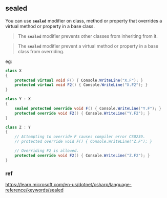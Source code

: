 ## sealed

You can use **`sealed`** modifier on class, method or property that overrides a virtual method or property in a base class.

> The **`sealed`** modifier prevents other classes from inheriting from it.

> The **`sealed`** modifier prevent a virtual method or property in a base class from overriding.

eg:
```cs
class X
{
    protected virtual void F() { Console.WriteLine("X.F"); }
    protected virtual void F2() { Console.WriteLine("X.F2"); }
}

class Y : X
{
    sealed protected override void F() { Console.WriteLine("Y.F"); }
    protected override void F2() { Console.WriteLine("Y.F2"); }
}

class Z : Y
{
    // Attempting to override F causes compiler error CS0239.
    // protected override void F() { Console.WriteLine("Z.F"); }

    // Overriding F2 is allowed.
    protected override void F2() { Console.WriteLine("Z.F2"); }
}
```



### ref
https://learn.microsoft.com/en-us/dotnet/csharp/language-reference/keywords/sealed


